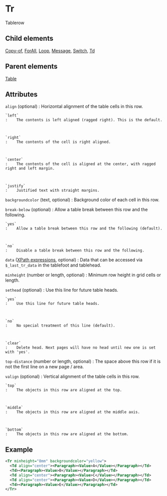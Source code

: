 # Tr



Tablerow



##  Child elements

[Copy-of](../copy_of.md), [ForAll](../forall.md), [Loop](../loop.md), [Message](../message.md), [Switch](../switch.md), [Td](../td.md)

##  Parent elements

[Table](../table.md)


## Attributes



`align` (optional)
:   Horizontal alignment of the table cells in this row.



    `left`
    :    The contents is left aligned (ragged right). This is the default.



    `right`
    :    The contents of the cell is right aligned.



    `center`
    :    The contents of the cell is aligned at the center, with ragged right and left margin.



    `justify`
    :    Justified text with straight margins.




`backgroundcolor` (text, optional)
:   Background color of each cell in this row.




`break-below` (optional)
:   Allow a table break between this row and the following.



    `yes`
    :    Allow a table break between this row and the following (default).



    `no`
    :    Disable a table break between this row and the following.




`data` ([XPath expressions](../../manual/xpath.md), optional)
:   Data that can be accessed via `$_last_tr_data` in the tablefoot and tablehead.




`minheight` (number or length, optional)
:   Minimum row height in grid cells or length.




`sethead` (optional)
:   Use this line for future table heads.



    `yes`
    :    Use this line for future table heads.



    `no`
    :    No special treatment of this line (default).



    `clear`
    :    Delete head. Next pages will have no head until new one is set with 'yes'.




`top-distance` (number or length, optional)
:   The space above this row if it is not the first line on a new page / area.




`valign` (optional)
:   Vertical alignment of the table cells in this row.



    `top`
    :    The objects in this row are aligned at the top.



    `middle`
    :    The objects in this row are aligned at the middle axis.



    `bottom`
    :    The objects in this row are aligned at the bottom.




## Example

```xml
<Tr minheight="8mm" backgroundcolor="yellow">
  <Td align="center"><Paragraph><Value>A</Value></Paragraph></Td>
  <Td><Paragraph><Value>B</Value></Paragraph></Td>
  <Td align="center"><Paragraph><Value>C</Value></Paragraph></Td>
  <Td align="center"><Paragraph><Value>D</Value></Paragraph></Td>
  <Td><Paragraph><Value>E</Value></Paragraph></Td>
</Tr>
```





